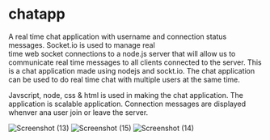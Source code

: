 # chatapp

 A real time chat application  with username and   connection status   messages. Socket.io is  used to manage real  
 time web socket connections to a  node.js   server  that  will  allow us to communicate real   time messages to  all clients 
 connected to  the server.
This is a chat application made using nodejs and sockt.io.
The chat application can be used to do real time chat with multiple users at the same time.


Javscript, node, css & html is used in making the chat application. The application is scalable  application.
Connection messages are displayed whenver  ana user join or leave the server.



![Screenshot (13)](https://user-images.githubusercontent.com/51224796/95681144-da2cd480-0bfb-11eb-99a2-161452635b50.png)
![Screenshot (15)](https://user-images.githubusercontent.com/51224796/95681146-def18880-0bfb-11eb-88ac-8548e714129a.png)
![Screenshot (14)](https://user-images.githubusercontent.com/51224796/95681149-e0bb4c00-0bfb-11eb-8df3-1b4ff0255a0f.png)
